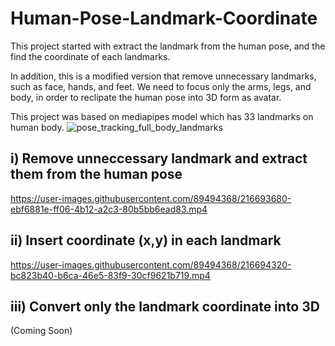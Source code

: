 # Human-Pose-Landmark-Coordinate

This project started with extract the landmark from the human pose, and the find the coordinate of each landmarks. 

In addition, this is a modified version that remove unnecessary landmarks, such as face, hands, and feet. We need to focus only the arms, legs, and body, in order to reclipate the human pose into 3D form as avatar.


This project was based on mediapipes model which has 33 landmarks on human body.
![pose_tracking_full_body_landmarks](https://user-images.githubusercontent.com/89494368/216689596-aececb14-b55f-4629-a60f-b61ce5f1d065.png)


## i) Remove unneccessary landmark and extract them from the human pose




https://user-images.githubusercontent.com/89494368/216693680-ebf6881e-ff06-4b12-a2c3-80b5bb6ead83.mp4





## ii) Insert coordinate (x,y) in each landmark




https://user-images.githubusercontent.com/89494368/216694320-bc823b40-b6ca-46e5-83f9-30cf9621b719.mp4


## iii) Convert only the landmark coordinate into 3D

(Coming Soon)
